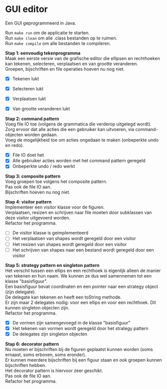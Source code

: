 # GUI editor

Een GUI geprogrammeerd in Java.

Run `make run` om de applicatie te starten.<br>
Run `make clean` om alle .class bestanden op te ruimen.<br>
Run `make compile` om alle bestanden te compileren.<br>

**Stap 1: eenvoudig tekenprogramma**<br>
Maak een eerste versie van de grafische editor die ellipsen en rechthoeken kan tekenen, selecteren, verplaatsen en van grootte veranderen.<br>
Groepen, bijschriften en file operaties hoeven nu nog niet.<br>
- [x] Tekenen lukt
- [x] Selecteren lukt
- [x] Verplaatsen lukt
- [x] Van grootte veranderen lukt



**Stap 2: command pattern**<br>
Voeg file IO toe (volgens de grammatica die verderop uitgelegd wordt).<br>
Zorg ervoor dat alle acties die een gebruiker kan uitvoeren, via command-objecten worden gedaan.<br> 
Voeg de mogelijkheid toe om acties ongedaan te maken (onbeperkte undo en redo).<br>
- [x] File IO doet het
- [x] Alle gebruiker acties worden met het command pattern geregeld
- [x] Onbeperkte undo / redo werkt

**Stap 3: composite pattern**<br>
Voeg groepen toe volgens het composite pattern.<br> 
Pas ook de file IO aan.<br>
Bijschriften hoeven nu nog niet.<br>

**Stap 4: visitor pattern**<br>
Implementeer een visitor klasse voor de figuren.<br>
Verplaatsen, resizen en schrijven naar file moeten door subklassen van deze visitor uitgevoerd worden.<br> 
Refactor het programma.<br>
- [ ] De visitor klasse is geimplementeerd
- [ ] Het verplaatsen van shapes wordt geregeld door een visitor
- [ ] Het resizen van shapes wordt geregeld door een visitor
- [ ] Het schrijven van shapes naar een bestand wordt geregeld door een visitor

**Stap 5: strategy pattern en singleton pattern**<br>
Het verschil tussen een ellips en een rechthoek is eigenlijk alleen de manier van tekenen en hun naam. We kunnen ze dus wel samennemen tot een klasse "basisfiguur".<br>
Een basisfiguur bevat coordinaten en een pointer naar een strategy object (zijn delegate).<br>
De delegate kan tekenen en heeft een toString methode.<br>
Er zijn maar 2 delegates nodig: voor een ellips en voor een rechthoek. Dit kunnen singleton objecten zijn. <br>
Refactor het programma.<br>
- [x] De vormen zijn samengevoegd in de klasse "basisfiguur"
- [x] Het tekenen van vormen wordt geregeld door het strategy pattern
- [x] De delegates zijn singleton objecten

**Stap 6: decorator pattern**<br>
Nu moeten er bijschriften bij de figuren geplaatst kunnen worden (soms ernaast, soms erboven, soms eronder).<br>
Er kunnen meerdere bijschriften bij een figuur staan en ook groepen kunnen bijschriften hebben.<br>
Het decorator pattern is hiervoor zeer geschikt.<br>
Pas ook de file IO aan.<br>
Refactor het programma.<br>

